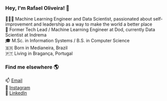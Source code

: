 ### Hey, I'm Rafael Oliveira! 👋

👨🏻‍💻 Machine Learning Engineer and Data Scientist, passionated about self-improvement and leadership as a way to make the world a better place <br>
💼 Former Tech Lead / Machine Learning Engineer at Dod, currently Data Scientist at Indrema <br>
🎓 M.Sc. in Information Systems / B.S. in Computer Science <br>
🇧🇷 Born in Medianeira, Brazil <br>
🇵🇹 Living in Bragança, Portugal <br>

### Find me elsewhere 🌎

📫 [Email](olirafa@protonmail.com) <br>
📸 [Instagram](https://instagram.com/rafao19) <br>
💼 [LinkedIn](https://www.linkedin.com/in/olirafa) <br>
